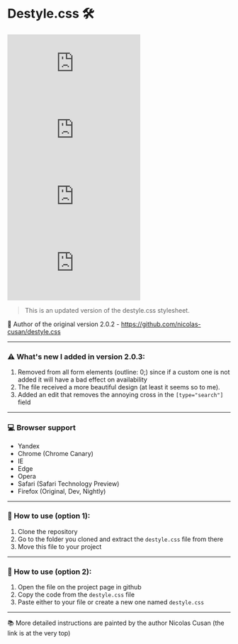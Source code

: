 # Destyle.css 🛠
![Lines of code](https://img.shields.io/tokei/lines/github/sineylo/Destyle.css?style=for-the-badge) ![Code size](https://img.shields.io/github/languages/code-size/SineYlo/Destyle.css?style=for-the-badge) ![GitHub repo size](https://img.shields.io/github/repo-size/SineYlo/Destyle.css?style=for-the-badge) ![GitHub](https://img.shields.io/github/license/SineYlo/Destyle.css?style=for-the-badge)
  
> This is an updated version of the destyle.css stylesheet.

📌 Author of the original version 2.0.2 - https://github.com/nicolas-cusan/destyle.css 
***
### ⚠️ What's new I added in version 2.0.3:

1. Removed from all form elements (outline: 0;) since if a custom one is not added it will have a bad effect on availability
2. The file received a more beautiful design (at least it seems so to me).
3. Added an edit that removes the annoying cross in the `[type="search"]` field
***
### 💻 Browser support
- Yandex
- Chrome (Chrome Canary)
- IE
- Edge
- Opera
- Safari (Safari Technology Preview)
- Firefox (Original, Dev, Nightly)
***
### 📄 How to use (option 1):

1. Clone the repository
2. Go to the folder you cloned and extract the `destyle.css` file from there
3. Move this file to your project
***
### 📄 How to use (option 2):

1. Open the file on the project page in github
2. Copy the code from the `destyle.css` file
3. Paste either to your file or create a new one named `destyle.css`
***
📚 More detailed instructions are painted by the author Nicolas Cusan (the link is at the very top)
